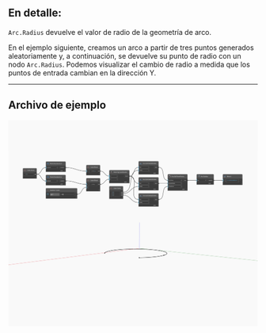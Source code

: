 ## En detalle:
`Arc.Radius` devuelve el valor de radio de la geometría de arco.

En el ejemplo siguiente, creamos un arco a partir de tres puntos generados aleatoriamente y, a continuación, se devuelve su punto de radio con un nodo `Arc.Radius`. Podemos visualizar el cambio de radio a medida que los puntos de entrada cambian en la dirección Y.

___
## Archivo de ejemplo

![Radius](./Autodesk.DesignScript.Geometry.Arc.Radius_img.jpg)

